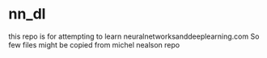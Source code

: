 # nn_dl

this repo is for attempting to learn neuralnetworksanddeeplearning.com So few files might be copied from michel nealson repo
